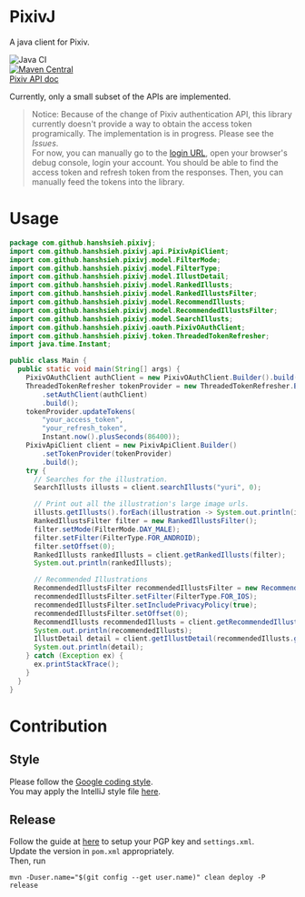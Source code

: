 # PixivJ
A java client for Pixiv.

![Java CI](https://github.com/hanshsieh/pixivj/workflows/Java%20CI/badge.svg)  
[![Maven Central](https://img.shields.io/maven-central/v/com.github.hanshsieh/pixivj.svg?label=Maven%20Central)](https://search.maven.org/search?q=g:%22com.github.hanshsieh%22%20AND%20a:%22pixivj%22)  
[Pixiv API doc](https://hanshsieh.github.io/pixiv-api-doc)

Currently, only a small subset of the APIs are implemented.  
> Notice: Because of the change of Pixiv authentication API, this library currently doesn't provide
> a way to obtain the access token programically. The implementation is in progress. Please see the 
> *Issues*.  
> For now, you can manually go to the [login URL](https://app-api.pixiv.net/web/v1/login?code_challenge=F_reT3JvK8doGUKdrVR1rG8DV2iVpFTxQ-vEeZH8TVA&code_challenge_method=S256&client=pixiv-android),
> open your browser's debug console, login your account. You should be able to find the access token
> and refresh token from the responses. Then, you can manually feed the tokens into the library.

# Usage

```java
package com.github.hanshsieh.pixivj;
import com.github.hanshsieh.pixivj.api.PixivApiClient;
import com.github.hanshsieh.pixivj.model.FilterMode;
import com.github.hanshsieh.pixivj.model.FilterType;
import com.github.hanshsieh.pixivj.model.IllustDetail;
import com.github.hanshsieh.pixivj.model.RankedIllusts;
import com.github.hanshsieh.pixivj.model.RankedIllustsFilter;
import com.github.hanshsieh.pixivj.model.RecommendIllusts;
import com.github.hanshsieh.pixivj.model.RecommendedIllustsFilter;
import com.github.hanshsieh.pixivj.model.SearchIllusts;
import com.github.hanshsieh.pixivj.oauth.PixivOAuthClient;
import com.github.hanshsieh.pixivj.token.ThreadedTokenRefresher;
import java.time.Instant;

public class Main {
  public static void main(String[] args) {
    PixivOAuthClient authClient = new PixivOAuthClient.Builder().build();
    ThreadedTokenRefresher tokenProvider = new ThreadedTokenRefresher.Builder()
        .setAuthClient(authClient)
        .build();
    tokenProvider.updateTokens(
        "your_access_token",
        "your_refresh_token",
        Instant.now().plusSeconds(86400));
    PixivApiClient client = new PixivApiClient.Builder()
        .setTokenProvider(tokenProvider)
        .build();
    try {
      // Searches for the illustration.
      SearchIllusts illusts = client.searchIllusts("yuri", 0);

      // Print out all the illustration's large image urls.
      illusts.getIllusts().forEach(illustration -> System.out.println(illustration.getImageUrls().getLarge()));
      RankedIllustsFilter filter = new RankedIllustsFilter();
      filter.setMode(FilterMode.DAY_MALE);
      filter.setFilter(FilterType.FOR_ANDROID);
      filter.setOffset(0);
      RankedIllusts rankedIllusts = client.getRankedIllusts(filter);
      System.out.println(rankedIllusts);

      // Recommended Illustrations
      RecommendedIllustsFilter recommendedIllustsFilter = new RecommendedIllustsFilter();
      recommendedIllustsFilter.setFilter(FilterType.FOR_IOS);
      recommendedIllustsFilter.setIncludePrivacyPolicy(true);
      recommendedIllustsFilter.setOffset(0);
      RecommendIllusts recommendedIllusts = client.getRecommendedIllusts(recommendedIllustsFilter);
      System.out.println(recommendedIllusts);
      IllustDetail detail = client.getIllustDetail(recommendedIllusts.getIllusts().get(0).getId());
      System.out.println(detail);
    } catch (Exception ex) {
      ex.printStackTrace();
    }
  }
}
```

# Contribution
## Style
Please follow the [Google coding style](https://google.github.io/styleguide/javaguide.html).  
You may apply the IntelliJ style file [here](https://github.com/google/styleguide/blob/gh-pages/intellij-java-google-style.xml).  

## Release
Follow the guide at [here](https://central.sonatype.org/pages/apache-maven.html) to setup your PGP key and 
`settings.xml`.  
Update the version in `pom.xml` appropriately.  
Then, run
```
mvn -Duser.name="$(git config --get user.name)" clean deploy -P release
```
